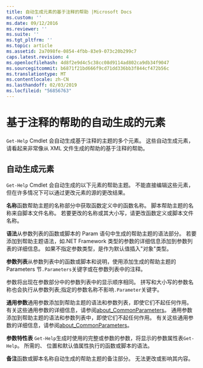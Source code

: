 ```yaml
---
title: 自动生成元素的基于注释的帮助 |Microsoft Docs
ms.custom: ''
ms.date: 09/12/2016
ms.reviewer: ''
ms.suite: ''
ms.tgt_pltfrm: ''
ms.topic: article
ms.assetid: 2a7098fe-0854-4fbb-83e9-073c20b299c7
caps.latest.revision: 4
ms.openlocfilehash: 4d8f2e9d4c5c38cc08d9114ad802ca9db34f9047
ms.sourcegitcommit: b6871f21bd666f9cd71dd336bb3f844cf472b56c
ms.translationtype: MT
ms.contentlocale: zh-CN
ms.lasthandoff: 02/03/2019
ms.locfileid: "56856763"
---
```

# <a name="autogenerated-elements-of-comment-based-help"></a>基于注释的帮助的自动生成的元素

`Get-Help` Cmdlet 会自动生成基于注释的主题的多个元素。 这些自动生成元素，请看起来非常像从 XML 文件生成的帮助的基于注释的帮助。

## <a name="autogenerated-elements"></a>自动生成元素

`Get-Help` Cmdlet 会自动生成的以下元素的帮助主题。 不能直接编辑这些元素，但在许多情况下可以通过更改元素的源的更改结果。

**名称**函数帮助主题的名称部分中获取函数定义中的函数名称。 脚本帮助主题的名称来自脚本文件名称。 若要更改的名称或其大小写，请更改函数定义或脚本文件名称。

**语法**从参数列表的函数或脚本的 Param 语句中生成的帮助主题的语法部分。 若要添加到帮助主题语法，如.NET Framework 类型的参数的详细信息添加到参数列表的详细信息。 如果不指定参数类型，是作为默认值插入"对象"类型。

**参数列表**从参数列表中的函数或脚本和说明，使用添加生成的帮助主题的 Parameters 节`.Parameters`关键字或在参数列表中的注释。

参数将出现在参数部分中的参数列表中的显示顺序相同。 拼写和大小写的参数名称也会执行从参数列表;指定的参数名称不影响`.Parameter`关键字。

**通用参数**通用参数添加到帮助主题的语法和参数列表，即使它们不起任何作用。 有关这些通用参数的详细信息，请参阅[about_CommonParameters](/powershell/module/microsoft.powershell.core/about/about_commonparameters)。
通用参数添加到帮助主题的语法和参数列表中，即使它们不起任何作用。 有关这些通用参数的详细信息，请参阅[about_CommonParameters](/powershell/module/microsoft.powershell.core/about/about_commonparameters)。

**参数特性表**
 `Get-Help`生成时使用的完整或参数的参数，将显示的参数属性表`Get-Help`。 所需的、 位置和默认值属性执行的函数或脚本的语法。

**备注**函数或脚本名称自动生成的帮助主题的备注部分。 无法更改或影响其内容。
